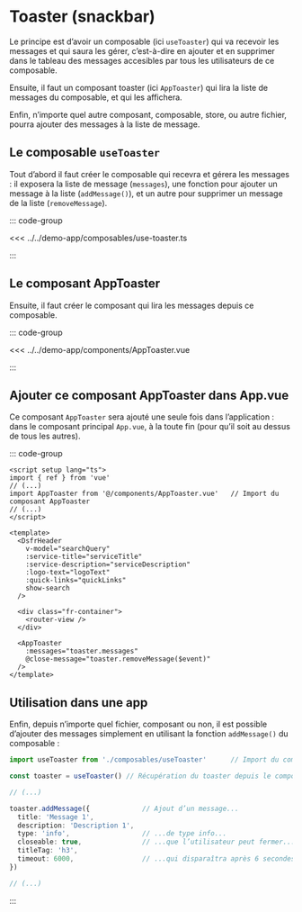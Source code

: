 # Toaster (snackbar)

Le principe est d’avoir un composable (ici `useToaster`) qui va recevoir les messages et qui saura les gérer, c’est-à-dire en ajouter et en supprimer dans le tableau des messages accesibles par tous les utilisateurs de ce composable.

Ensuite, il faut un composant toaster (ici `AppToaster`) qui lira la liste de messages du composable, et qui les affichera.

Enfin, n’importe quel autre composant, composable, store, ou autre fichier, pourra ajouter des messages à la liste de message.

## Le composable `useToaster`

Tout d’abord il faut créer le composable qui recevra et gérera les messages : il exposera la liste de message (`messages`), une fonction pour ajouter un message à la liste (`addMessage()`), et un autre pour supprimer un message de la liste (`removeMessage`).

::: code-group

<<< ../../demo-app/composables/use-toaster.ts

:::

## Le composant AppToaster

Ensuite, il faut créer le composant qui lira les messages depuis ce composable.

::: code-group

<<< ../../demo-app/components/AppToaster.vue

:::

## Ajouter ce composant AppToaster dans App.vue

Ce composant `AppToaster` sera ajouté une seule fois dans l’application : dans le composant principal `App.vue`, à la toute fin (pour qu’il soit au dessus de tous les autres).

::: code-group

```vue [App.vue]
<script setup lang="ts">
import { ref } from 'vue'
// (...)
import AppToaster from '@/components/AppToaster.vue'   // Import du composant AppToaster
// (...)
</script>

<template>
  <DsfrHeader
    v-model="searchQuery"
    :service-title="serviceTitle"
    :service-description="serviceDescription"
    :logo-text="logoText"
    :quick-links="quickLinks"
    show-search
  />

  <div class="fr-container">
    <router-view />
  </div>

  <AppToaster
    :messages="toaster.messages"
    @close-message="toaster.removeMessage($event)"
  />
</template>
```

## Utilisation dans une app

Enfin, depuis n’importe quel fichier, composant ou non, il est possible d’ajouter des messages simplement en utilisant la fonction `addMessage()` du composable :

```ts [Autre fichier, composant ou non]
import useToaster from './composables/useToaster'      // Import du composable useToaster()

const toaster = useToaster() // Récupération du toaster depuis le composable

// (...)

toaster.addMessage({             // Ajout d’un message...
  title: 'Message 1',
  description: 'Description 1',
  type: 'info',                  // ...de type info...
  closeable: true,               // ...que l’utilisateur peut fermer...
  titleTag: 'h3',
  timeout: 6000,                 // ...qui disparaîtra après 6 secondes
})

// (...)

```

:::
